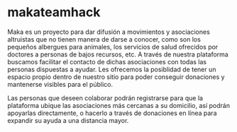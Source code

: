 # makateamhack
Maka es un proyecto para dar difusión a movimientos y asociaciones altruistas que no tienen manera de darse a conocer, como son los pequeños albergues para animales, los servicios de salud ofrecidos por doctores a personas de bajos recursos, etc.
A través de nuestra plataforma buscamos facilitar el contacto de dichas asociaciones con todas las personas dispuestas a ayudar. Les ofrecemos la posiblidad de tener un espacio propio dentro de nuestro sitio para poder conseguir donaciones y mantenerse visibles para el público. 

Las personas que deseen colaborar podrán registrarse para que la plataforma ubique las asociaciones más cercanas a su domicilio, así podrán apoyarlas directamente, o hacerlo a través de donaciones en línea para expandir su ayuda a una distancia mayor.

